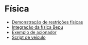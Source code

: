 # Física
* [Demonstração de restrições físicas](https://github.com/manio143/StrideConstraintsDemo)
* [Integração da física Bepu](https://github.com/Nicogo1705/BepuPhysicIntegrationTest/tree/master)
* [Exemplo de acionador](https://github.com/profan/XenkoByteSized#xenkobytesizedtriggerscene---doorscript)
* [Script de veículo](https://github.com/profan/XenkoByteSized#xenkobytesizedvehiclescene---vehiclescript)
